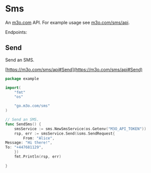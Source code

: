 # Sms

An [m3o.com](https://m3o.com) API. For example usage see [m3o.com/sms/api](https://m3o.com/sms/api).

Endpoints:

## Send

Send an SMS.


[https://m3o.com/sms/api#Send](https://m3o.com/sms/api#Send)

```go
package example

import(
	"fmt"
	"os"

	"go.m3o.com/sms"
)

// Send an SMS.
func SendSms() {
	smsService := sms.NewSmsService(os.Getenv("M3O_API_TOKEN"))
	rsp, err := smsService.Send(&sms.SendRequest{
		From: "Alice",
Message: "Hi there!",
To: "+447681129",
	})
	fmt.Println(rsp, err)
	
}
```
